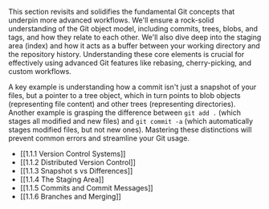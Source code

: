 This section revisits and solidifies the fundamental Git concepts that underpin more advanced workflows. We'll ensure a rock-solid understanding of the Git object model, including commits, trees, blobs, and tags, and how they relate to each other. We'll also dive deep into the staging area (index) and how it acts as a buffer between your working directory and the repository history. Understanding these core elements is crucial for effectively using advanced Git features like rebasing, cherry-picking, and custom workflows.

A key example is understanding how a commit isn't just a snapshot of your files, but a pointer to a tree object, which in turn points to blob objects (representing file content) and other trees (representing directories). Another example is grasping the difference between `git add .` (which stages all modified and new files) and `git commit -a` (which automatically stages modified files, but not new ones). Mastering these distinctions will prevent common errors and streamline your Git usage.

- [[1.1.1 Version Control Systems]]
- [[1.1.2 Distributed Version Control]]
- [[1.1.3 Snapshot s vs Differences]]
- [[1.1.4 The Staging Area]]
- [[1.1.5 Commits and Commit Messages]]
- [[1.1.6 Branches and Merging]]